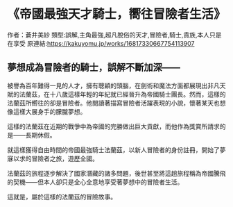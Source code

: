 # 《帝國最強天才騎士，嚮往冒險者生活》

作者：蒼井美紗
類型:誤解,主角最強,超凡脫俗的天才,冒險者,騎士,貴族,本人只是在享受
原連結:https://kakuyomu.jp/works/16817330667754113907

## 夢想成為冒險者的騎士，誤解不斷加深——

被譽為百年難得一見的人才，擁有聰穎的頭腦，在劍術和魔法方面都展現出非凡天賦的法蘭茲，在十八歲這樣年輕的年紀就已經晉升為帝國騎士團長。然而，這樣的法蘭茲所嚮往的卻是冒險者。他閱讀著描寫冒險者活躍表現的小說，懷著某天也想像這樣大展身手的朦朧夢想。

這樣的法蘭茲在近期的戰爭中為帝國的完勝做出巨大貢獻，而他作為獎賞所請求的是——長期休假。

就這樣獲得自由時間的帝國最強騎士法蘭茲，以新人冒險者的身份註冊，開始了夢寐以求的冒險者之旅，遊歷全國。

法蘭茲的旅程逐步解決了國家潛藏的諸多問題，後世甚至將這趟旅程稱為帝國騰飛的契機——但本人卻只是全心全意地享受著夢想中的冒險者生活。

這就是，屬於這樣的法蘭茲的冒險故事。
